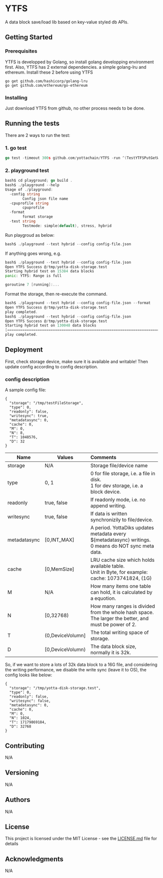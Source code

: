 # YTFS

A data block save/load lib based on key-value styled db APIs.

## Getting Started

### Prerequisites
YTFS is developped by Golang, so install golang developping environment first.
Also, YTFS has 2 external dependencies. a simple golang-lru and ethereum.
Install these 2 before using YTFS
```
go get github.com/hashicorp/golang-lru
go get github.com/ethereum/go-ethereum
```

### Installing
Just download YTFS from github, no other process needs to be done.

## Running the tests
There are 2 ways to run the test:
### 1. go test
```go
go test -timeout 300s github.com/yottachain/YTFS -run ^(TestYTFSPutGetWithFileStorage)$ -v -count=1
```
### 2. playground test
```go
bash$ cd playground; go build .
bash$ ./playground --help
Usage of ./playground:
  -config string
    	Config json file name
  -cpuprofile string
    	cpuprofile
  -format
    	format storage
  -test string
		Testmode: simple(default), stress, hybrid
```

Run playgroud as below:

```go
bash$ ./playground --test hybrid --config config-file.json 
```

If anything goes wrong, e.g.

```go
bash$ ./playground --test hybrid --config config-file.json 
Open YTFS Success @/tmp/yotta-disk-storage.test
Starting hybrid test on 15384 data blocks
panic: YTFS: Range is full

goroutine 7 [running]:...
```

Format the storage, then re-execute the command.

```go
bash$ ./playground --test hybrid --config config-file.json --format
Open YTFS Success @/tmp/yotta-disk-storage.test
play completed.
bash$ ./playground --test hybrid --config config-file.json
Open YTFS Success @/tmp/yotta-disk-storage.test
Starting hybrid test on 130048 data blocks
[========================================================================] 100%
play completed.
```

## Deployment

First, check storage device, make sure it is available and writable!
Then update config according to config description.

### config description

A sample config file:

```
{
  "storage": "/tmp/testFileStorage",
  "type": 0,
  "readonly": false,
  "writesync": true,
  "metadatasync": 0,
  "cache": 0,
  "M": 0,
  "N": 8,
  "T": 1048576,
  "D": 32
}
```

| Name         | Values           | Comments                                                     |
| ------------ | ---------------- | :----------------------------------------------------------- |
| storage      | N/A              | Storage file/device name                                     |
| type         | 0, 1             | 0 for file storage, i.e. a file in disk.<br />1 for dev storage, i.e. a block device. |
| readonly     | true, false      | If readonly mode, i.e. no append writing.                    |
| writesync    | true, false      | If data is written synchronizily to file/device.             |
| metadatasync | [0,INT_MAX]      | A period. YottaDiks updates metadata every ${metadatasync} writings.<br />0 means do NOT sync meta data. |
| cache        | [0,MemSize]      | LRU cache size which holds available table. <br />Unit in Byte, for example: cache: 1073741824, (1G) |
| M            | N/A              | How many items one table can hold, it is calculated by a equotion. |
| N            | [0,32768)        | How many ranges is divided from the whole hash space. <br />The larger the better, and must be power of 2. |
| T            | (0,DeviceVolumn] | The total writing space of storage.                          |
| D            | [0,DeviceVolumn) | The data block size, normally it is 32k.                     |

So, if we want to store a lots of 32k data block to a 16G file, and considering the writing performance, we disable the write sync (leave it to OS), the config looks like below:

```
{
  "storage": "/tmp/yotta-disk-storage.test",
  "type": 0,
  "readonly": false,
  "writesync": false,
  "metadatasync": 0,
  "cache": 0,
  "M": 0,
  "N": 1024,
  "T": 17179869184,
  "D": 32768
}
```

## Contributing

N/A

## Versioning

N/A

## Authors

N/A

## License

This project is licensed under the MIT License - see the [LICENSE.md](LICENSE.md) file for details

## Acknowledgments

N/A
